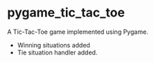 # pygame_tic_tac_toe
A Tic-Tac-Toe game implemented using Pygame.

- Winning situations added
- Tie situation handler added.
